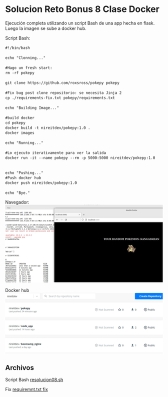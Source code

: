 # Solucion Reto Bonus 8 Clase Docker

Ejecución completa utilizando un script Bash de una app hecha en flask. Luego la imagen se sube a docker hub.


Script Bash: 

````
#!/bin/bash

echo "Clonning..."

#Hago un fresh start:
rm -rf pokepy

git clone https://github.com/roxsross/pokepy pokepy

#Fix bug post clone repositorio: se necesita Jinja 2
cp ./requirements-fix.txt pokepy/requirements.txt

echo "Building Image..."

#build docker
cd pokepy
docker build -t nireitdev/pokepy:1.0 .
docker images

echo "Running..."

#Lo ejecuto iterativamente para ver la salida
docker run -it --name pokepy --rm -p 5000:5000 nireitdev/pokepy:1.0


echo "Pushing..."
#Push docker hub
docker push nireitdev/pokepy:1.0

echo "Bye."

````

Navegador:
![src](./img/sol8_01.jpg)


Docker hub
![src](./img/sol8_02.jpg)

## Archivos

Script Bash [resolucion08.sh](./src/08/resolucion08.sh)

Fix [requiremnt.txt fix](./src/08/requirements-fix.txt)

